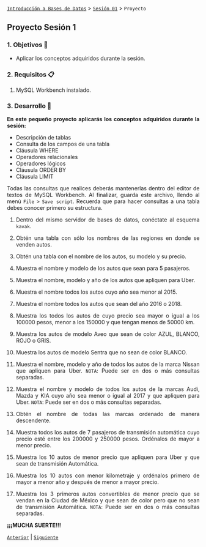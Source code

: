 [`Introducción a Bases de Datos`](../../Readme.md) > [`Sesión 01`](../Readme.md) > `Proyecto`
	
## Proyecto Sesión 1

<div style="text-align: justify;">

### 1. Objetivos :dart:

- Aplicar los conceptos adquiridos durante la sesión.

### 2. Requisitos :clipboard:

1. MySQL Workbench instalado.

### 3. Desarrollo :rocket:

**En este pequeño proyecto aplicarás los conceptos adquiridos durante la sesión:**

- Descripción de tablas  
- Consulta de los campos de una tabla  
- Cláusula WHERE  
- Operadores relacionales  
- Operadores lógicos  
- Cláusula ORDER BY  
- Cláusula LIMIT  

Todas las consultas que realices deberás mantenerlas dentro del editor de textos de MySQL Workbench. Al finalizar, guarda este archivo, llendo al menú `File` > `Save script`. Recuerda que para hacer consultas a una tabla debes conocer primero su estructura.

1. Dentro del mismo servidor de bases de datos, conéctate al esquema `kavak`.

1. Obtén una tabla con sólo los nombres de las regiones en donde se venden autos.

1. Obtén una tabla con el nombre de los autos, su modelo y su precio.

1. Muestra el nombre y modelo de los autos que sean para 5 pasajeros.

1. Muestra el nombre, modelo y año de los autos que apliquen para Uber.

1. Muestra el nombre todos los autos cuyo año sea menor al 2015.

1. Muestra el nombre todos los autos que sean del año 2016 o 2018.

1. Muestra los todos los autos de cuyo precio sea mayor o igual a los 100000 pesos, menor a los 150000 y que tengan menos de 50000 km.

1. Muestra los autos de modelo Aveo que sean de color AZUL, BLANCO, ROJO o GRIS.

1. Muestra los autos de modelo Sentra que no sean de color BLANCO.

1. Muestra el nombre, modelo y año de todos los autos de la marca Nissan que apliquen para Uber.
`NOTA`: Puede ser en dos o más consultas separadas.

1. Muestra el nombre y modelo de todos los autos de la marcas Audi, Mazda y KIA cuyo año sea menor o igual al 2017 y que apliquen para Uber.
`NOTA`: Puede ser en dos o más consultas separadas.

1. Obtén el nombre de todas las marcas ordenado de manera descendente.

1. Muestra todos los autos de 7 pasajeros de transmisión automática cuyo precio esté entre los 200000 y 250000 pesos. Ordénalos de mayor a menor precio.

1. Muestra los 10 autos de menor precio que apliquen para Uber y que sean de transmisión Automática.

1. Muestra los 10 autos con menor kilometraje y ordénalos primero de mayor a menor año y después de menor a mayor precio.

1. Muestra los 3 primeros autos convertibles de menor precio que se vendan en la Ciudad de México y que sean de color pero que no sean de transmisión Automática.
`NOTA`: Puede ser en dos o más consultas separadas.


**¡¡¡MUCHA SUERTE!!!**

[`Anterior`](../Readme.md#3-proyecto-hammer) | [`Siguiente`](../Readme.md#4-postwork-memo)

</div>
